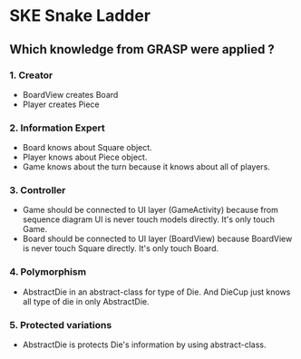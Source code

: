 # SKE Snake Ladder

## Which knowledge from GRASP were applied ?

### 1. Creator
  - BoardView creates Board
  - Player creates Piece

### 2. Information Expert
  - Board knows about Square object.
  - Player knows about Piece object.
  - Game knows about the turn because it knows about all of players.
  
### 3. Controller
  - Game should be connected to UI layer (GameActivity) because from sequence diagram UI is never touch models directly. It's only touch Game.
  - Board should be connected to UI layer (BoardView) because BoardView is never touch Square directly. It's only touch Board.
  
### 4. Polymorphism
  - AbstractDie in an abstract-class for type of Die. And DieCup just knows all type of die in only AbstractDie.

### 5. Protected variations
  - AbstractDie is protects Die's information by using abstract-class.
